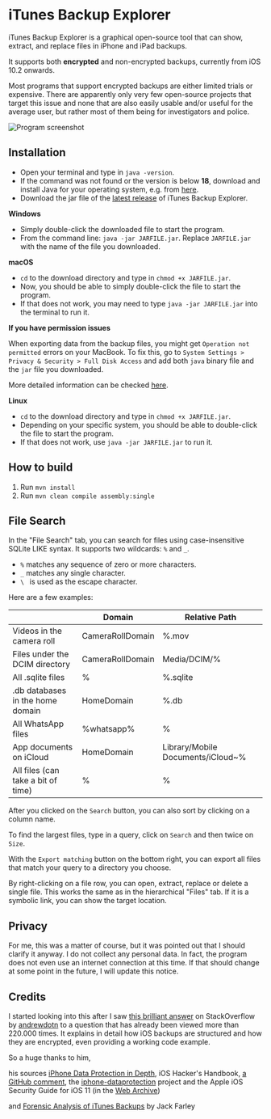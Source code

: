 # iTunes Backup Explorer

iTunes Backup Explorer is a graphical open-source tool that can show, extract,
and replace files in iPhone and iPad backups.

It supports both **encrypted** and non-encrypted backups, 
currently from iOS 10.2 onwards.

Most programs that support encrypted backups are either limited trials 
or expensive. There are apparently only very few open-source projects 
that target this issue and none that are also easily usable and/or useful for the average user, but rather most of them being for investigators and police.

![Program screenshot](https://user-images.githubusercontent.com/12913518/164055723-2d234fa8-922f-439d-974c-f9e7e560a438.png)

## Installation

- Open your terminal and type in `java -version`.
- If the command was not found or the version is below **18**, 
download and install Java for your operating system, e.g. from [here](https://www.azul.com/downloads/?package=jdk-fx#zulu).
- Download the jar file of the [latest release](https://github.com/MaxiHuHe04/iTunes-Backup-Explorer/releases/latest) of iTunes Backup Explorer.

**Windows**
- Simply double-click the downloaded file to start the program.
- From the command line: `java -jar JARFILE.jar`.
Replace `JARFILE.jar` with the name of the file you downloaded.

**macOS**
- `cd` to the download directory and type in `chmod +x JARFILE.jar`.
- Now, you should be able to simply double-click the file to start the program.
- If that does not work, you may need to type `java -jar JARFILE.jar` into the terminal to run it.

**If you have permission issues**

When exporting data from the backup files, you might get `Operation not permitted`
 errors on your MacBook. To fix this, go to `System Settings > Privacy & Security > Full Disk Access` and add both `java` binary file and the `jar` file you downloaded.

More detailed information can be checked [here](https://stackoverflow.com/questions/65469536/why-does-a-jar-file-have-no-permissions-to-read-from-disk-when-started-via-doubl/66762230#66762230).

**Linux**
- `cd` to the download directory and type in `chmod +x JARFILE.jar`.
- Depending on your specific system, you should be able to double-click the file to start the program.
- If that does not work, use `java -jar JARFILE.jar` to run it.

## How to build
1. Run `mvn install`
2. Run `mvn clean compile assembly:single`

## File Search
In the "File Search" tab, you can search for files using case-insensitive SQLite LIKE syntax.
It supports two wildcards: `%` and `_`.
- `%` matches any sequence of zero or more characters.
- `_` matches any single character.
- `\ ` is used as the escape character.

Here are a few examples:<br>

|                                    | Domain           | Relative Path                     |
|------------------------------------|------------------|-----------------------------------|
| Videos in the camera roll          | CameraRollDomain | %.mov                             |
| Files under the DCIM directory     | CameraRollDomain | Media/DCIM/%                      |
| All .sqlite files                  | %                | %.sqlite                          |
| .db databases in the home domain   | HomeDomain       | %.db                              |
| All WhatsApp files                 | %whatsapp%       | %                                 |
| App documents on iCloud            | HomeDomain       | Library/Mobile Documents/iCloud~% |
| All files (can take a bit of time) | %                | %                                 |

After you clicked on the `Search` button, you can also sort by clicking on a column name.

To find the largest files, type in a query, click on `Search` and then twice on `Size`.

With the `Export matching` button on the bottom right, you can export all files that match your query to a directory you choose.

By right-clicking on a file row, you can open, extract, replace or delete a single file.
This works the same as in the hierarchical "Files" tab.
If it is a symbolic link, you can show the target location.


## Privacy

For me, this was a matter of course, but it was pointed out that I should clarify it anyway.
I do not collect any personal data. In fact, the program does not even use an internet connection at this time.
If that should change at some point in the future, I will update this notice.

## Credits

I started looking into this after I saw 
[this brilliant answer](https://stackoverflow.com/a/13793043/8868841) 
on StackOverflow by [andrewdotn](https://stackoverflow.com/users/14558/andrewdotn) 
to a question that has already been viewed more than 220.000 times. It 
explains in detail how iOS backups are structured and how they are 
encrypted, even providing a working code example.

So a huge thanks to him,

his sources
[iPhone Data Protection in Depth](https://conference.hitb.org/hitbsecconf2011ams/materials/D2T2),
iOS Hacker's Handbook, 
[a GitHub comment](https://github.com/horrorho/InflatableDonkey/issues/41#issuecomment-261927890),
the [iphone-dataprotection](https://code.google.com/archive/p/iphone-dataprotection/) project
and the Apple iOS Security Guide for iOS 11 (in the [Web Archive](http://web.archive.org/web/20180615172056/https://www.apple.com/business/docs/iOS_Security_Guide.pdf))

and [Forensic Analysis of iTunes Backups](http://www.farleyforensics.com/2019/04/14/forensic-analysis-of-itunes-backups/) by Jack Farley
